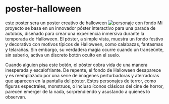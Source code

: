 # poster-halloween
este poster sera un poster creativo de halloween
![personaje con fondo](https://github.com/user-attachments/assets/28c7db81-6283-4701-b65c-546213d28ef0)
Mi proyecto se basa en un innovador póster interactivo para una parada de autobús, diseñado para crear una experiencia inmersiva durante la temporada de Halloween. El póster, a simple vista, muestra un fondo festivo y decorativo con motivos típicos de Halloween, como calabazas, fantasmas y telarañas. Sin embargo, su verdadera magia ocurre cuando un transeúnte, sin saberlo, activa un discreto botón oculto en el suelo.

Cuando alguien pisa este botón, el póster cobra vida de una manera inesperada y escalofriante. De repente, el fondo de Halloween desaparece y es reemplazado por una serie de imágenes perturbadoras y aterradoras que aparecen en la pantalla del póster. Estos personajes de terror, como figuras espectrales, monstruos, o incluso íconos clásicos del cine de horror, parecen emerger de la nada, sorprendiendo y asustando a quienes lo observan.
